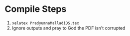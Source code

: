 # Compile Steps

1. `xelatex PradyumnaMalladiDS.tex`
2. Ignore outputs and pray to God the PDF isn't corrupted